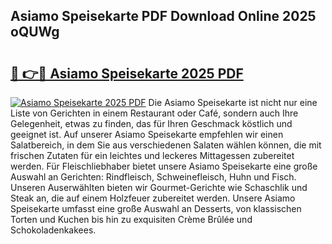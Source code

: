 ## Asiamo Speisekarte PDF Download Online 2025 oQUWg

# <h2><a href="http://gcbng5.nevu.top/?p=Asiamo+Speisekarte">🔗 👉🔴 Asiamo Speisekarte 2025 PDF</a></h2>

[![Asiamo Speisekarte 2025 PDF](https://i.imgur.com/dBaPXMq.png)](http://gcbng5.nevu.top/?p=Asiamo+Speisekarte)
Die Asiamo Speisekarte ist nicht nur eine Liste von Gerichten in einem Restaurant oder Café, sondern auch Ihre Gelegenheit, etwas zu finden, das für Ihren Geschmack köstlich und geeignet ist. Auf unserer Asiamo Speisekarte empfehlen wir einen Salatbereich, in dem Sie aus verschiedenen Salaten wählen können, die mit frischen Zutaten für ein leichtes und leckeres Mittagessen zubereitet werden. Für Fleischliebhaber bietet unsere Asiamo Speisekarte eine große Auswahl an Gerichten: Rindfleisch, Schweinefleisch, Huhn und Fisch. Unseren Auserwählten bieten wir Gourmet-Gerichte wie Schaschlik und Steak an, die auf einem Holzfeuer zubereitet werden. Unsere Asiamo Speisekarte umfasst eine große Auswahl an Desserts, von klassischen Torten und Kuchen bis hin zu exquisiten Crème Brûlée und Schokoladenkakees.
